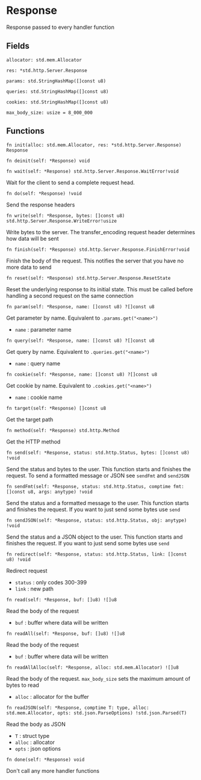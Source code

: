 # Response

Response passed to every handler function

## Fields

```zig
allocator: std.mem.Allocator
```

```zig
res: *std.http.Server.Response
```

```zig
params: std.StringHashMap([]const u8)
```

```zig
queries: std.StringHashMap([]const u8)
```

```zig
cookies: std.StringHashMap([]const u8)
```

```zig
max_body_size: usize = 8_000_000
```

## Functions

```zig
fn init(alloc: std.mem.Allocator, res: *std.http.Server.Response) Response
```

```zig
fn deinit(self: *Response) void
```

```zig
fn wait(self: *Response) std.http.Server.Response.WaitError!void
```

Wait for the client to send a complete request head.

```zig
fn do(self: *Response) !void
```

Send the response headers

```zig
fn write(self: *Response, bytes: []const u8) std.http.Server.Response.WriteError!usize
```

Write bytes to the server. The transfer_encoding request header determines how data will be sent

```zig
fn finish(self: *Response) std.http.Server.Response.FinishError!void
```

Finish the body of the request. This notifies the server that you have no more data to send

```zig
fn reset(self: *Response) std.http.Server.Response.ResetState
```

Reset the underlying response to its initial state. This must be called before handling a second request on the same connection

```zig
fn param(self: *Response, name: []const u8) ?[]const u8
```

Get parameter by name. Equivalent to `.params.get("<name>")`

- `name` : parameter name

```zig
fn query(self: *Response, name: []const u8) ?[]const u8
```

Get query by name. Equivalent to `.queries.get("<name>")`

- `name` : query name

```zig
fn cookie(self: *Response, name: []const u8) ?[]const u8
```

Get cookie by name. Equivalent to `.cookies.get("<name>")`

- `name` : cookie name

```zig
fn target(self: *Response) []const u8
```

Get the target path

```zig
fn method(self: *Response) std.http.Method
```

Get the HTTP method

```zig
fn send(self: *Response, status: std.http.Status, bytes: []const u8) !void
```

Send the status and bytes to the user. This function starts and finishes the request. To send a formatted message or JSON see `sendFmt` and `sendJSON`

```zig
fn sendFmt(self: *Response, status: std.http.Status, comptime fmt: []const u8, args: anytype) !void
```

Send the status and a formatted message to the user. This function starts and finishes the request. If you want to just send some bytes use `send`

```zig
fn sendJSON(self: *Response, status: std.http.Status, obj: anytype) !void
```

Send the status and a JSON object to the user. This function starts and finishes the request. If you want to just send some bytes use `send`

```zig
fn redirect(self: *Response, status: std.http.Status, link: []const u8) !void
```

Redirect request

- `status` : only codes 300-399
- `link` : new path

```zig
fn read(self: *Response, buf: []u8) ![]u8
```

Read the body of the request

- `buf` : buffer where data will be written

```zig
fn readAll(self: *Response, buf: []u8) ![]u8
```

Read the body of the request

- `buf` : buffer where data will be written

```zig
fn readAllAlloc(self: *Response, alloc: std.mem.Allocator) ![]u8
```

Read the body of the request. `max_body_size` sets the maximum amount of bytes to read

- `alloc` : allocator for the buffer

```zig
fn readJSON(self: *Response, comptime T: type, alloc: std.mem.Allocator, opts: std.json.ParseOptions) !std.json.Parsed(T)
```

Read the body as JSON

- `T` : struct type
- `alloc` : allocator
- `opts` : json options

```zig
fn done(self: *Response) void
```

Don't call any more handler functions
